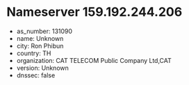 # Nameserver 159.192.244.206

* as_number: 131090
* name: Unknown
* city: Ron Phibun
* country: TH
* organization: CAT TELECOM Public Company Ltd,CAT
* version: Unknown
* dnssec: false
